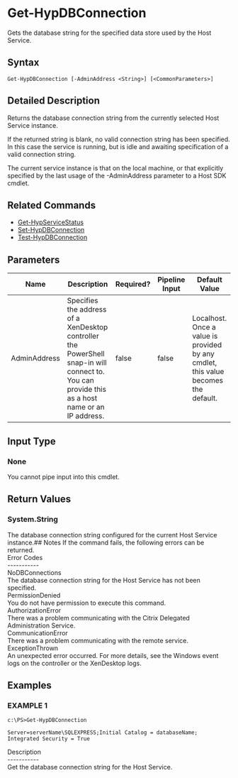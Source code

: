﻿# Get-HypDBConnection

   Gets the database string for the specified data store used by the Host Service.

## Syntax
```
Get-HypDBConnection [-AdminAddress <String>] [<CommonParameters>]
```

## Detailed Description
   Returns the database connection string from the currently selected Host Service instance.

If the returned string is blank, no valid connection string has been specified. In this case the service is running, but is idle and awaiting specification of a valid connection string.

The current service instance is that on the local machine, or that explicitly specified by the last usage of the -AdminAddress parameter to a Host SDK cmdlet.

## Related Commands
  * [Get-HypServiceStatus](Get-HypServiceStatus.html)
  * [Set-HypDBConnection](Set-HypDBConnection.html)
  * [Test-HypDBConnection](Test-HypDBConnection.html)
## Parameters

| Name   | Description | Required? | Pipeline Input | Default Value |
| --- | --- | --- | --- | --- |
| AdminAddress | Specifies the address of a XenDesktop controller the PowerShell snap-in will connect to. You can provide this as a host name or an IP address. | false | false | Localhost. Once a value is provided by any cmdlet, this value becomes the default. |

## Input Type
### None
   You cannot pipe input into this cmdlet.
## Return Values
### System.String
   The database connection string configured for the current Host Service instance.## Notes
   If the command fails, the following errors can be returned.<br>    Error Codes<br>    -----------<br>    NoDBConnections<br>        The database connection string for the Host Service has not been specified.<br>    PermissionDenied<br>        You do not have permission to execute this command.<br>    AuthorizationError<br>        There was a problem communicating with the Citrix Delegated Administration Service.<br>    CommunicationError<br>        There was a problem communicating with the remote service.<br>    ExceptionThrown<br>        An unexpected error occurred.  For more details, see the Windows event logs on the controller or the XenDesktop logs.
## Examples

### EXAMPLE 1
```
c:\PS>Get-HypDBConnection

Server=serverName\SQLEXPRESS;Initial Catalog = databaseName;  Integrated Security = True
```
   Description<br>-----------<br>Get the database connection string for the Host Service.
